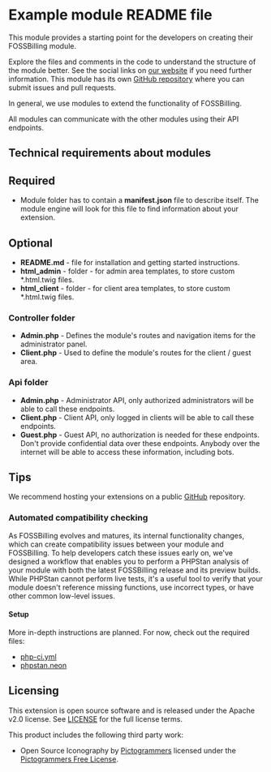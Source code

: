# Example module README file

This module provides a starting point for the developers on creating their FOSSBilling module.

Explore the files and comments in the code to understand the structure of the module better. See the social links on [our website](https://fossbilling.org) if you need further information. This module has its own [GitHub repository](https://github.com/FOSSBilling/example-module) where you can submit issues and pull requests.

In general, we use modules to extend the functionality of FOSSBilling.

All modules can communicate with the other modules using their API endpoints.

## Technical requirements about modules

## Required

* Module folder has to contain a **manifest.json** file to describe itself. The module engine will look for this file to find information about your extension.

## Optional

* **README.md** - file for installation and getting started instructions.
* **html_admin** - folder - for admin area templates, to store custom *.html.twig files.
* **html_client** - folder - for client area templates, to store custom *.html.twig files.

### Controller folder

* **Admin.php** - Defines the module's routes and navigation items for the administrator panel.
* **Client.php** - Used to define the module's routes for the client / guest area.

### Api folder

* **Admin.php** - Administrator API, only authorized administrators will be able to call these endpoints.
* **Client.php** - Client API, only logged in clients will be able to call these endpoints.
* **Guest.php** - Guest API, no authorization is needed for these endpoints. Don't provide confidential data over these endpoints. Anybody over the internet will be able to access these information, including bots.

## Tips

We recommend hosting your extensions on a public [GitHub](https://github.com) repository.

### Automated compatibility checking

As FOSSBilling evolves and matures, its internal functionality changes, which can create compatibility issues between your module and FOSSBilling.
To help developers catch these issues early on, we've designed a workflow that enables you to perform a PHPStan analysis of your module with both the latest FOSSBilling release and its preview builds.
While PHPStan cannot perform live tests, it's a useful tool to verify that your module doesn't reference missing functions, use incorrect types, or have other common low-level issues.

#### Setup

More in-depth instructions are planned. For now, check out the required files:

* [php-ci.yml](https://github.com/FOSSBilling/example-module/blob/main/.github/workflows/php-ci.yml)
* [phpstan.neon](https://github.com/FOSSBilling/example-module/blob/main/phpstan.neon)

## Licensing
This extension is open source software and is released under the Apache v2.0 license. See [LICENSE](LICENSE) for the full license terms.

This product includes the following third party work:
* Open Source Iconography by [Pictogrammers](https://pictogrammers.com/) licensed under the [Pictogrammers Free License](https://pictogrammers.com/docs/general/license/).
